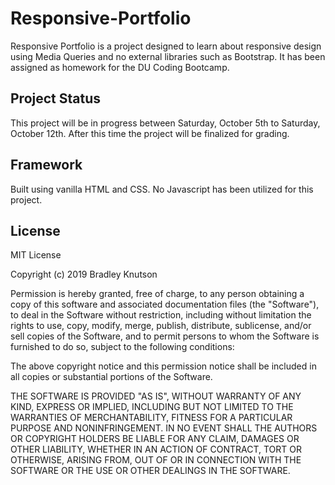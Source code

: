 # Responsive-Portfolio

Responsive Portfolio is a project designed to learn about responsive design using Media Queries and no external libraries such as Bootstrap.  It has been assigned as homework for the DU Coding Bootcamp.

## Project Status
This project will be in progress between Saturday, October 5th to Saturday, October 12th.
After this time the project will be finalized for grading.

## Framework
Built using vanilla HTML and CSS.
No Javascript has been utilized for this project.

## License
MIT License

Copyright (c) 2019 Bradley Knutson

Permission is hereby granted, free of charge, to any person obtaining a copy
of this software and associated documentation files (the "Software"), to deal
in the Software without restriction, including without limitation the rights
to use, copy, modify, merge, publish, distribute, sublicense, and/or sell
copies of the Software, and to permit persons to whom the Software is
furnished to do so, subject to the following conditions:

The above copyright notice and this permission notice shall be included in all
copies or substantial portions of the Software.

THE SOFTWARE IS PROVIDED "AS IS", WITHOUT WARRANTY OF ANY KIND, EXPRESS OR
IMPLIED, INCLUDING BUT NOT LIMITED TO THE WARRANTIES OF MERCHANTABILITY,
FITNESS FOR A PARTICULAR PURPOSE AND NONINFRINGEMENT. IN NO EVENT SHALL THE
AUTHORS OR COPYRIGHT HOLDERS BE LIABLE FOR ANY CLAIM, DAMAGES OR OTHER
LIABILITY, WHETHER IN AN ACTION OF CONTRACT, TORT OR OTHERWISE, ARISING FROM,
OUT OF OR IN CONNECTION WITH THE SOFTWARE OR THE USE OR OTHER DEALINGS IN THE
SOFTWARE.
